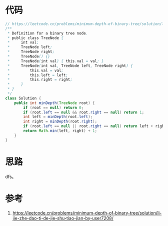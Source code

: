 # 代码

```java
// https://leetcode.cn/problems/minimum-depth-of-binary-tree/solution/li-jie-zhe-dao-ti-de-jie-shu-tiao-jian-by-user7208/
/**
 * Definition for a binary tree node.
 * public class TreeNode {
 *     int val;
 *     TreeNode left;
 *     TreeNode right;
 *     TreeNode() {}
 *     TreeNode(int val) { this.val = val; }
 *     TreeNode(int val, TreeNode left, TreeNode right) {
 *         this.val = val;
 *         this.left = left;
 *         this.right = right;
 *     }
 * }
 */
class Solution {
    public int minDepth(TreeNode root) {
        if (root == null) return 0;
        if (root.left == null && root.right == null) return 1; 
        int left = minDepth(root.left);
        int right = minDepth(root.right);
        if (root.left == null || root.right == null) return left + right + 1;
        return Math.min(left, right) + 1;
    }
}
```

# 思路

dfs。

# 参考

1. https://leetcode.cn/problems/minimum-depth-of-binary-tree/solution/li-jie-zhe-dao-ti-de-jie-shu-tiao-jian-by-user7208/